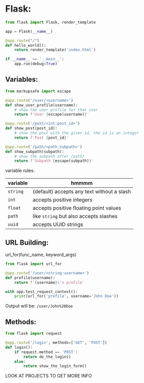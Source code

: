 
# Flask:
```python
from flask import Flask, render_template

app = Flask(__name__)

@app.route("/")
def hello_world():
    return render_template('index.html')

if __name__ == '__main__':
	app.run(debug=True)
```



## Variables:
```python
from markupsafe import escape

@app.route('/user/<username>')
def show_user_profile(username):
    # show the user profile for that user
    return f'User {escape(username)}'

@app.route('/post/<int:post_id>')
def show_post(post_id):
    # show the post with the given id, the id is an integer
    return f'Post {post_id}'

@app.route('/path/<path:subpath>')
def show_subpath(subpath):
    # show the subpath after /path/
    return f'Subpath {escape(subpath)}'
```

variable rules:

| variable | hmmmm                                      |
| -------- | ------------------------------------------ |
| `string`  | (default) accepts any text without a slash |
| `int`  | accepts positive integers |
| `float` | accepts positive floating point values |
| `path`  | like `string` but also accepts slashes     |
| `uuid` | accepts UUID strings |


## URL Building:

url_for(func_name, keyword_args)
```python
from flask import url_for

@app.route('/user/<string:username>')
def profile(username):
    return f'{username}\'s profile'

with app.test_request_context():
    print(url_for('profile', username='John Doe'))
```

Output will be:
``/user/John%20Doe``

## Methods:
```python
from flask import request

@app.route('/login', methods=['GET', 'POST'])
def login():
    if request.method == 'POST':
        return do_the_login()
    else:
        return show_the_login_form()
```

LOOK AT PROJECTS TO GET MORE INFO

